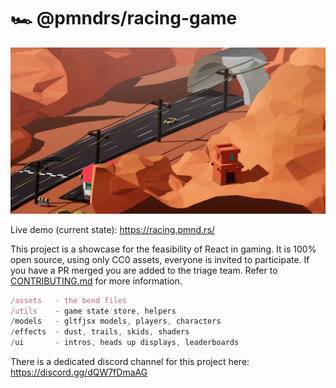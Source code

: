 # 🏎️ @pmndrs/racing-game

![img](thumbnail.webp)

Live demo (current state): https://racing.pmnd.rs/

This project is a showcase for the feasibility of React in gaming. It is 100% open source, using only CC0 assets, everyone is invited to participate. If you have a PR merged you are added to the triage team. Refer to [CONTRIBUTING.md](/CONTRIBUTING.md) for more information.

```jsx
/assets   - the bend files
/utils    - game state store, helpers
/models   - gltfjsx models, players, characters
/effects  - dust, trails, skids, shaders
/ui       - intros, heads up displays, leaderboards
```

There is a dedicated discord channel for this project here: https://discord.gg/dQW7fDmaAG
